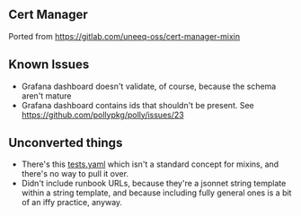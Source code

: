 ## Cert Manager

Ported from https://gitlab.com/uneeq-oss/cert-manager-mixin

## Known Issues

* Grafana dashboard doesn't validate, of course, because the schema aren't mature
* Grafana dashboard contains ids that shouldn't be present. See https://github.com/pollypkg/polly/issues/23

## Unconverted things

* There's this [tests.yaml](https://gitlab.com/uneeq-oss/cert-manager-mixin/-/blob/master/tests.yaml) which isn't a standard concept for mixins, and there's no way to pull it over.
* Didn't include runbook URLs, because they're a jsonnet string template within a string template, and because including fully general ones is a bit of an iffy practice, anyway.
